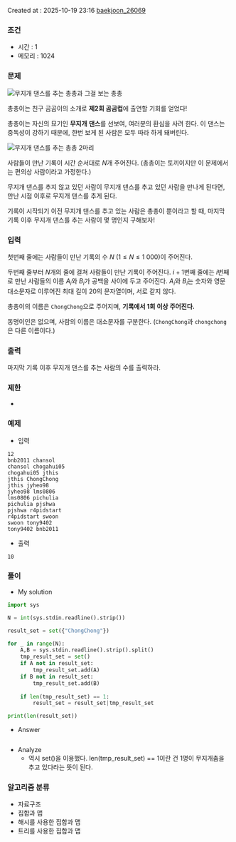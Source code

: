  
Created at : 2025-10-19 23:16
[baekjoon_26069](https://www.acmicpc.net/problem/26069)
### 조건
- 시간 : 1
- 메모리 : 1024
### 문제
![무지개 댄스를 추는 총총과 그걸 보는 총총](https://upload.acmicpc.net/12d3d8d8-06c0-4b31-b661-0ce1bc935cf9/-/preview/)

총총이는 친구 곰곰이의 소개로 **제2회 곰곰컵**에 출연할 기회를 얻었다!

총총이는 자신의 묘기인 **무지개** **댄스**를 선보여, 여러분의 환심을 사려 한다. 이 댄스는 중독성이 강하기 때문에, 한번 보게 된 사람은 모두 따라 하게 돼버린다.

![무지개 댄스를 추는 총총 2마리](https://upload.acmicpc.net/4efdc327-804f-4929-8b6f-5b85577135c8/-/preview/)

사람들이 만난 기록이 시간 순서대로 $N$개 주어진다. (총총이는 토끼이지만 이 문제에서는 편의상 사람이라고 가정한다.)

무지개 댄스를 추지 않고 있던 사람이 무지개 댄스를 추고 있던 사람을 만나게 된다면, 만난 시점 이후로 무지개 댄스를 추게 된다.

기록이 시작되기 이전 무지개 댄스를 추고 있는 사람은 총총이 뿐이라고 할 때, 마지막 기록 이후 무지개 댄스를 추는 사람이 몇 명인지 구해보자!
### 입력
첫번째 줄에는 사람들이 만난 기록의 수 $N\ (1 \le N \le 1\ 000)$이 주어진다.

두번째 줄부터 $N$개의 줄에 걸쳐 사람들이 만난 기록이 주어진다. $i + 1$번째 줄에는 $i$번째로 만난 사람들의 이름 $A_i$와 $B_i$가 공백을 사이에 두고 주어진다. $A_i$와 $B_i$는 숫자와 영문 대소문자로 이루어진 최대 길이 $20$의 문자열이며, 서로 같지 않다.

총총이의 이름은 `ChongChong`으로 주어지며, **기록에서 1회 이상 주어진다.**

동명이인은 없으며, 사람의 이름은 대소문자를 구분한다. (`ChongChong`과 `chongchong`은 다른 이름이다.)
### 출력
마지막 기록 이후 무지개 댄스를 추는 사람의 수를 출력하라.
### 제한
- 
### 예제
- 입력
```
12
bnb2011 chansol
chansol chogahui05
chogahui05 jthis
jthis ChongChong
jthis jyheo98
jyheo98 lms0806
lms0806 pichulia
pichulia pjshwa
pjshwa r4pidstart
r4pidstart swoon
swoon tony9402
tony9402 bnb2011
```
- 출력
```
10
``` 

### 풀이
- My solution
```python
import sys

N = int(sys.stdin.readline().strip())

result_set = set({"ChongChong"})

for _ in range(N):
    A,B = sys.stdin.readline().strip().split()
    tmp_result_set = set()
    if A not in result_set:
        tmp_result_set.add(A)
    if B not in result_set:
        tmp_result_set.add(B)
    
    if len(tmp_result_set) == 1:
        result_set = result_set|tmp_result_set

print(len(result_set))
```

- Answer
```python

```

- Analyze
	- 역시 set()을 이용했다. len(tmp_result_set) == 1이란 건 1명이 무지개춤을 추고 있다라는 뜻이 된다.
### 알고리즘 분류
- 자료구조
- 집합과 맵
- 해시를 사용한 집합과 맵
- 트리를 사용한 집합과 맵